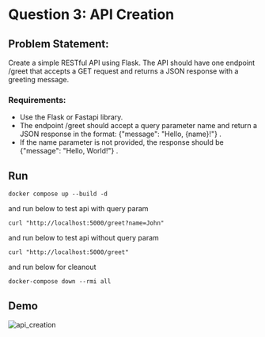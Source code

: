 # Question 3: API Creation

## Problem Statement:
Create a simple RESTful API using Flask. The API should have one endpoint /greet that accepts a GET request and returns a JSON response with a greeting message.

### Requirements:


* Use the Flask or Fastapi library.
* The endpoint /greet should accept a query parameter name and return a JSON response in the format: {"message": "Hello,
{name}!"} .
* If the name parameter is not provided, the response should be {"message": "Hello, World!"} .


## Run
```
docker compose up --build -d
```
and run below to test api with query param
```
curl "http://localhost:5000/greet?name=John"
```
and run below to test api without query param
```
curl "http://localhost:5000/greet"
```
and run below for cleanout
```
docker-compose down --rmi all
```

## Demo
![api_creation](https://github.com/thomas-chiang/api_creation/assets/84237929/6e72e5c1-2347-486f-8184-12661fabc8bb)


